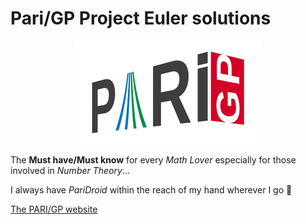 # Pari/GP Project Euler solutions

<p align="center"><img src="logo.png"></p>

The **Must have/Must know** for every _Math Lover_ especially for those involved in _Number Theory_...

I always have _PariDroid_ within the reach of my hand wherever I go 💙

[The PARI/GP website](https://pari.math.u-bordeaux.fr/)
